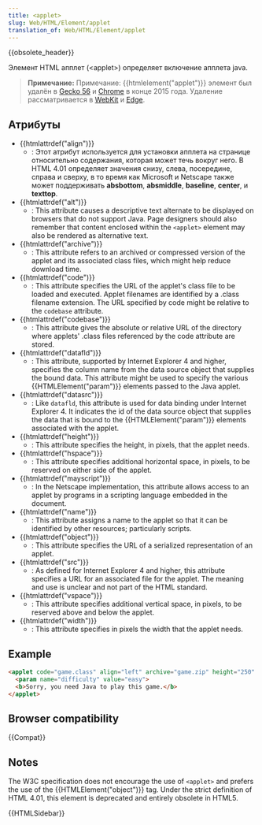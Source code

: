 ```yaml
---
title: <applet>
slug: Web/HTML/Element/applet
translation_of: Web/HTML/Element/applet
---
```


{{obsolete_header}}

Элемент HTML апплет (\<applet>) определяет включение апплета java.

> **Примечание:** Примечание: {{htmlelement("applet")}} элемент был удалён в [Gecko 56](https://bugzilla.mozilla.org/show_bug.cgi?id=1279218) и [Chrome](https://bugs.chromium.org/p/chromium/issues/detail?id=470301) в конце 2015 года. Удаление рассматривается в [WebKit](https://bugs.webkit.org/show_bug.cgi?id=157926) и [Edge](https://developer.microsoft.com/en-us/microsoft-edge/platform/issues/11946645/).

## Атрибуты

- {{htmlattrdef("align")}}
  - : Этот атрибут используется для установки апплета на странице относительно содержания, которая может течь вокруг него. В HTML 4.01 определяет значения снизу, слева, посередине, справа и сверху, в то время как Microsoft и Netscape также может поддерживать **absbottom**, **absmiddle**, **baseline**, **center**, и **texttop**.
- {{htmlattrdef("alt")}}
  - : This attribute causes a descriptive text alternate to be displayed on browsers that do not support Java. Page designers should also remember that content enclosed within the `<applet>` element may also be rendered as alternative text.
- {{htmlattrdef("archive")}}
  - : This attribute refers to an archived or compressed version of the applet and its associated class files, which might help reduce download time.
- {{htmlattrdef("code")}}
  - : This attribute specifies the URL of the applet's class file to be loaded and executed. Applet filenames are identified by a .class filename extension. The URL specified by code might be relative to the `codebase` attribute.
- {{htmlattrdef("codebase")}}
  - : This attribute gives the absolute or relative URL of the directory where applets' .class files referenced by the code attribute are stored.
- {{htmlattrdef("datafld")}}
  - : This attribute, supported by Internet Explorer 4 and higher, specifies the column name from the data source object that supplies the bound data. This attribute might be used to specify the various {{HTMLElement("param")}} elements passed to the Java applet.
- {{htmlattrdef("datasrc")}}
  - : Like `datafld`, this attribute is used for data binding under Internet Explorer 4. It indicates the id of the data source object that supplies the data that is bound to the {{HTMLElement("param")}} elements associated with the applet.
- {{htmlattrdef("height")}}
  - : This attribute specifies the height, in pixels, that the applet needs.
- {{htmlattrdef("hspace")}}
  - : This attribute specifies additional horizontal space, in pixels, to be reserved on either side of the applet.
- {{htmlattrdef("mayscript")}}
  - : In the Netscape implementation, this attribute allows access to an applet by programs in a scripting language embedded in the document.
- {{htmlattrdef("name")}}
  - : This attribute assigns a name to the applet so that it can be identified by other resources; particularly scripts.
- {{htmlattrdef("object")}}
  - : This attribute specifies the URL of a serialized representation of an applet.
- {{htmlattrdef("src")}}
  - : As defined for Internet Explorer 4 and higher, this attribute specifies a URL for an associated file for the applet. The meaning and use is unclear and not part of the HTML standard.
- {{htmlattrdef("vspace")}}
  - : This attribute specifies additional vertical space, in pixels, to be reserved above and below the applet.
- {{htmlattrdef("width")}}
  - : This attribute specifies in pixels the width that the applet needs.

## Example

```html
<applet code="game.class" align="left" archive="game.zip" height="250" width="350">
  <param name="difficulty" value="easy">
  <b>Sorry, you need Java to play this game.</b>
</applet>
```

## Browser compatibility

{{Compat}}

## Notes

The W3C specification does not encourage the use of `<applet>` and prefers the use of the {{HTMLElement("object")}} tag. Under the strict definition of HTML 4.01, this element is deprecated and entirely obsolete in HTML5.

{{HTMLSidebar}}
